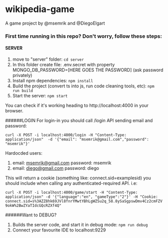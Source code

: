 # wikipedia-game
A game project by @msemrik and @DiegoElgart



### First time running in this repo? Don't worry, follow these steps:

#### SERVER
1. move to "server" folder: `cd server`
2. In this folder create file: .env.secret with property MONGO_DB_PASSWORD=[HERE GOES THE PASSWORD] (ask password privately)
3. Install npm dependencies: `npm install`
4. Build the project (convert ts into js, run code cleaning tools, etc): `npm run build`
5. Start the server: `npm start`

You can check if it's working heading to http://localhost:4000 in your browser.

######LOGIN
For login-in you should call /login API sending email and password:

`curl -X POST -i localhost:4000/login -H "Content-Type: application/json"  -d '{"email": "msemrik@gmail.com","password": "msemrik"}'`

Hardocded users: 
1. email: msemrik@gmail.com password: msemrik
2. email: diego@gmail.com password: diego

This will return a cookie (something like: connect.sid=examplesid) you should include when calling any authenticated-required API.
i.e:

`curl -X POST -i localhost:4000/game/start -H "Content-Type: application/json" -d '{"language":"en", "gameType":"2"}' -H "Cookie: connect.sid=s%3AZZ8hk69JVl8fnrYMwtYBhLgWZSu2q_58.8ySaSgpswDmv4Cz2cmFZV9okW%2BwZYaTIdcGQcRZXf4Q"`

######Want to DEBUG?
1. Builds the server code, and start it in debug mode: `npm run debug`
2. Connect your favourite IDE to localhost:9229